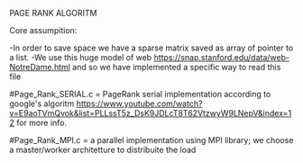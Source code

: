 PAGE RANK ALGORITM

Core assumpition: 

  -In order to save space  we have a sparse matrix saved as array of pointer to a list.
  -We use this huge model of web 
   https://snap.stanford.edu/data/web-NotreDame.html
   and so we have implemented a specific way to read this file
  
  
#Page_Rank_SERIAL.c =  PageRank serial implementation according to google's algoritm 
https://www.youtube.com/watch?v=E9aoTVmQvok&list=PLLssT5z_DsK9JDLcT8T62VtzwyW9LNepV&index=12 
for more info.


#Page_Rank_MPI.c = a parallel implementation using MPI library; we choose a master/worker architetture to distribuite the load
